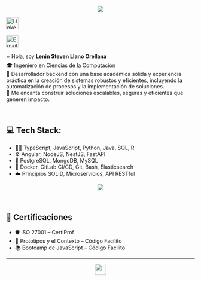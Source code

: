 

<p align="center">

  <!-- Typing SVG by DenverCoder1 - https://github.com/DenverCoder1/readme-typing-svg -->

  <a href="https://github.com/DenverCoder1/readme-typing-svg">
    <img src="https://readme-typing-svg.demolab.com/?lines=Desarrollador%20Fullstack;Apasionado%20por%20la%20tecnología;Innovando%20con%20cada%20línea%20de%20código&font=Fira%20Code&center=true&width=440&height=45&color=0139ff&vCenter=true&pause=1000&size=22" />
  </a>

</p>

<p align="center">

  <a href="https://www.linkedin.com/in/lenin-llano-orellana-92274bb6/"><img width="32px" alt="LinkedIn" title="LinkedIn" src="https://img.icons8.com/?size=100&id=8808&format=png&color=0139ff"/></a>
  &#8287;&#8287;&#8287;&#8287;&#8287;

  <a href="mailto:leninllano22@outlook.com"><img width="32px" alt="Email" title="Email" src="https://img.icons8.com/?size=100&id=59835&format=png&color=0139ff"/></a>
  
</p>

⭐️ Hola, soy **Lenin Steven Llano Orellana** <br>
🎓 Ingeniero en Ciencias de la Computación <br>
🔧  Desarrollador backend con una base académica sólida y experiencia práctica en la creación de sistemas robustos y eficientes, incluyendo la automatización de procesos y la implementación de soluciones.  <br>
🚀 Me encanta construir soluciones escalables, seguras y eficientes que generen impacto. <br>

<br>

## 💻 Tech Stack:

- 👨‍💻 TypeScript, JavaScript, Python, Java, SQL, R
- ⚙️ Angular, NodeJS, NestJS, FastAPI
- 🐘 PostgreSQL, MongoDB, MySQL
- 🐳 Docker, GitLab CI/CD, Git, Bash, Elasticsearch
- ☁️ Principios SOLID, Microservicios, API RESTful

<p align="center">
  <a href="https://skillicons.dev">
    <img src="https://skillicons.dev/icons?i=ts,js,py,java,angular,nestjs,postgres,mysql,mongodb,docker" />
  </a>
</p>

<br>

## 🎯 Certificaciones

- 🛡️ ISO 27001 – CertiProf
- 📐 Prototipos y el Contexto – Código Facilito
- 📚 Bootcamp de JavaScript – Código Facilito

---

<p align="center">
  <img src="https://cultofthepartyparrot.com/parrots/hd/60fpsparrot.gif" width="30" height="30"/>
</p>
